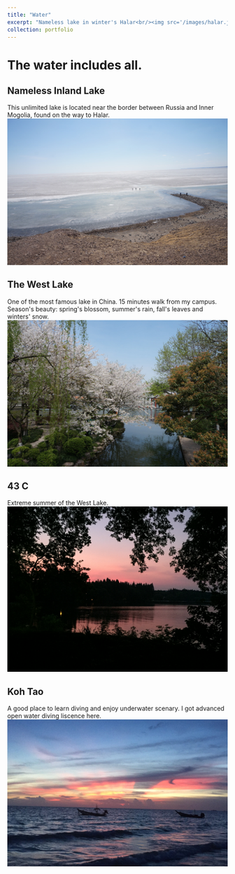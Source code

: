 ```yaml
---
title: "Water"
excerpt: "Nameless lake in winter's Halar<br/><img src='/images/halar.jpg'>"
collection: portfolio
---
```

# The water includes all.<br>

## Nameless Inland Lake
This unlimited lake is located near the border between Russia and Inner Mogolia, found on the way to Halar.<br>
<img src='/images/halar.jpg'>

## The West Lake
One of the most famous lake in China. 15 minutes walk from my campus. Season's beauty: spring's blossom, summer's rain, fall's leaves and winters' snow.<br>
<img src='/images/xihu.jpg'>

## 43 C
Extreme summer of the West Lake.<br>
<img src='/images/xihu2.jpg'>

## Koh Tao
A good place to learn diving and enjoy underwater scenary. I got advanced open water diving liscence here.<br>
<img src='/images/taodao.jpg'>
